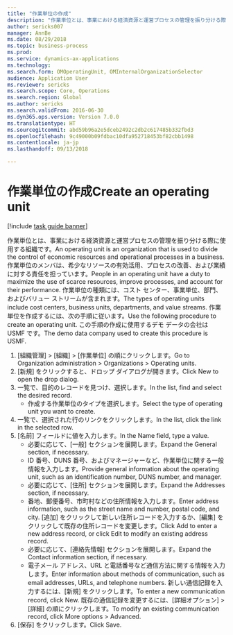```yaml
--- 
title: "作業単位の作成"
description: "作業単位とは、事業における経済資源と運営プロセスの管理を振り分ける際に使用する組織です。"
author: sericks007
manager: AnnBe
ms.date: 08/29/2018
ms.topic: business-process
ms.prod: 
ms.service: dynamics-ax-applications
ms.technology: 
ms.search.form: OMOperatingUnit, OMInternalOrganizationSelector
audience: Application User
ms.reviewer: sericks
ms.search.scope: Core, Operations
ms.search.region: Global
ms.author: sericks
ms.search.validFrom: 2016-06-30
ms.dyn365.ops.version: Version 7.0.0
ms.translationtype: HT
ms.sourcegitcommit: abd59b96a2e5dceb2492c2db2c617485b332fbd3
ms.openlocfilehash: 9c49000b09fdbac10dfa952718453bf82cbb1498
ms.contentlocale: ja-jp
ms.lasthandoff: 09/13/2018

---
```

# <a name="create-an-operating-unit"></a><span data-ttu-id="b2354-103">作業単位の作成</span><span class="sxs-lookup"><span data-stu-id="b2354-103">Create an operating unit</span></span>

[!include [task guide banner](../../includes/task-guide-banner.md)]

<span data-ttu-id="b2354-104">作業単位とは、事業における経済資源と運営プロセスの管理を振り分ける際に使用する組織です。</span><span class="sxs-lookup"><span data-stu-id="b2354-104">An operating unit is an organization that is used to divide the control of economic resources and operational processes in a business.</span></span> <span data-ttu-id="b2354-105">作業単位のメンバは、希少なリソースの有効活用、プロセスの改善、および業績に対する責任を担っています。</span><span class="sxs-lookup"><span data-stu-id="b2354-105">People in an operating unit have a duty to maximize the use of scarce resources, improve processes, and account for their performance.</span></span> <span data-ttu-id="b2354-106">作業単位の種類には、コスト センター、事業単位、部門、およびバリュー ストリームが含まれます。</span><span class="sxs-lookup"><span data-stu-id="b2354-106">The types of operating units include cost centers, business units, departments, and value streams.</span></span> <span data-ttu-id="b2354-107">作業単位を作成するには、次の手順に従います。</span><span class="sxs-lookup"><span data-stu-id="b2354-107">Use the following procedure to create an operating unit.</span></span> <span data-ttu-id="b2354-108">この手順の作成に使用するデモ データの会社は USMF です。</span><span class="sxs-lookup"><span data-stu-id="b2354-108">The demo data company used to create this procedure is USMF.</span></span>

1. <span data-ttu-id="b2354-109">[組織管理] > [組織] > [作業単位] の順にクリックします。</span><span class="sxs-lookup"><span data-stu-id="b2354-109">Go to Organization administration > Organizations > Operating units.</span></span>
2. <span data-ttu-id="b2354-110">[新規] をクリックすると、ドロップ ダイアログが開きます。</span><span class="sxs-lookup"><span data-stu-id="b2354-110">Click New to open the drop dialog.</span></span>
3. <span data-ttu-id="b2354-111">一覧で、目的のレコードを見つけ、選択します。</span><span class="sxs-lookup"><span data-stu-id="b2354-111">In the list, find and select the desired record.</span></span>
    * <span data-ttu-id="b2354-112">作成する作業単位のタイプを選択します。</span><span class="sxs-lookup"><span data-stu-id="b2354-112">Select the type of operating unit you want to create.</span></span>  
4. <span data-ttu-id="b2354-113">一覧で、選択された行のリンクをクリックします。</span><span class="sxs-lookup"><span data-stu-id="b2354-113">In the list, click the link in the selected row.</span></span>
5. <span data-ttu-id="b2354-114">[名前] フィールドに値を入力します。</span><span class="sxs-lookup"><span data-stu-id="b2354-114">In the Name field, type a value.</span></span>
    * <span data-ttu-id="b2354-115">必要に応じて、[一般] セクションを展開します。</span><span class="sxs-lookup"><span data-stu-id="b2354-115">Expand the General section, if necessary.</span></span>  
    * <span data-ttu-id="b2354-116">ID 番号、DUNS 番号、およびマネージャーなど、作業単位に関する一般情報を入力します。</span><span class="sxs-lookup"><span data-stu-id="b2354-116">Provide general information about the operating unit, such as an identification number, DUNS number, and manager.</span></span>    
    * <span data-ttu-id="b2354-117">必要に応じて、[住所] セクションを展開します。</span><span class="sxs-lookup"><span data-stu-id="b2354-117">Expand the Addresses section, if necessary.</span></span>  
    * <span data-ttu-id="b2354-118">番地、郵便番号、市町村などの住所情報を入力します。</span><span class="sxs-lookup"><span data-stu-id="b2354-118">Enter address information, such as the street name and number, postal code, and city.</span></span> <span data-ttu-id="b2354-119">[追加] をクリックして新しい住所レコードを入力するか、[編集] をクリックして既存の住所レコードを変更します。</span><span class="sxs-lookup"><span data-stu-id="b2354-119">Click Add to enter a new address record, or click Edit to modify an existing address record.</span></span>   
    * <span data-ttu-id="b2354-120">必要に応じて、[連絡先情報] セクションを展開します。</span><span class="sxs-lookup"><span data-stu-id="b2354-120">Expand the Contact information section, if necessary.</span></span>  
    * <span data-ttu-id="b2354-121">電子メール アドレス、URL と電話番号など通信方法に関する情報を入力します。</span><span class="sxs-lookup"><span data-stu-id="b2354-121">Enter information about methods of communication, such as email addresses, URLs, and telephone numbers.</span></span> <span data-ttu-id="b2354-122">新しい通信記録を入力するには、[新規] をクリックします。</span><span class="sxs-lookup"><span data-stu-id="b2354-122">To enter a new communication record, click New.</span></span> <span data-ttu-id="b2354-123">既存の通信記録を変更するには、[詳細オプション] > [詳細] の順にクリックします。</span><span class="sxs-lookup"><span data-stu-id="b2354-123">To modify an existing communication record, click More options > Advanced.</span></span>   
6. <span data-ttu-id="b2354-124">[保存] をクリックします。</span><span class="sxs-lookup"><span data-stu-id="b2354-124">Click Save.</span></span>


